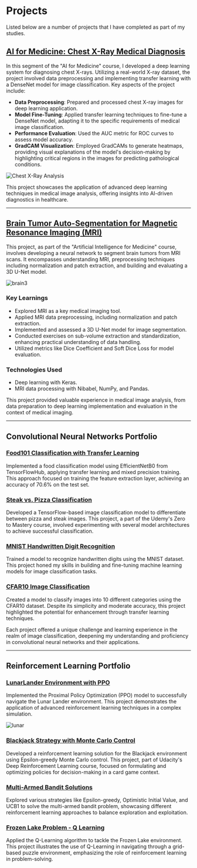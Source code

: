 # Projects
Listed below are a number of projects that I have completed as part of my studies.

## [AI for Medicine: Chest X-Ray Medical Diagnosis](https://github.com/heispv/projects/blob/master/machine-learning/ai_for_medicine/ai_for_medical_diagnosis/first_week_programming_assignment/C1_W1_Assignment.ipynb)

In this segment of the "AI for Medicine" course, I developed a deep learning system for diagnosing chest X-rays. Utilizing a real-world X-ray dataset, the project involved data preprocessing and implementing transfer learning with a DenseNet model for image classification. Key aspects of the project include:

- **Data Preprocessing**: Prepared and processed chest X-ray images for deep learning application.
- **Model Fine-Tuning**: Applied transfer learning techniques to fine-tune a DenseNet model, adapting it to the specific requirements of medical image classification.
- **Performance Evaluation**: Used the AUC metric for ROC curves to assess model accuracy.
- **GradCAM Visualization**: Employed GradCAMs to generate heatmaps, providing visual explanations of the model's decision-making by highlighting critical regions in the images for predicting pathological conditions.

![Chest X-Ray Analysis](https://user-images.githubusercontent.com/102462222/211542892-4c10a122-cb14-4e2c-be53-ff3bd465e9ef.png)

This project showcases the application of advanced deep learning techniques in medical image analysis, offering insights into AI-driven diagnostics in healthcare.

---

## [Brain Tumor Auto-Segmentation for Magnetic Resonance Imaging (MRI)](https://github.com/heispv/projects/blob/master/machine-learning/ai_for_medicine/ai_for_medical_diagnosis/third_week_programming_assignment/C1_W3_Assignment.ipynb)
This project, as part of the "Artificial Intelligence for Medicine" course, involves developing a neural network to segment brain tumors from MRI scans. It encompasses understanding MRI, preprocessing techniques including normalization and patch extraction, and building and evaluating a 3D U-Net model.

![brain3](https://github.com/heispv/projects/assets/102462222/2b531a2f-b0d8-4bc0-a180-d6c4c651b46d)

### Key Learnings
- Explored MRI as a key medical imaging tool.
- Applied MRI data preprocessing, including normalization and patch extraction.
- Implemented and assessed a 3D U-Net model for image segmentation.
- Conducted exercises on sub-volume extraction and standardization, enhancing practical understanding of data handling.
- Utilized metrics like Dice Coefficient and Soft Dice Loss for model evaluation.

### Technologies Used
- Deep learning with Keras.
- MRI data processing with Nibabel, NumPy, and Pandas.

This project provided valuable experience in medical image analysis, from data preparation to deep learning implementation and evaluation in the context of medical imaging.

---

## Convolutional Neural Networks Portfolio

### [Food101 Classification with Transfer Learning](https://github.com/heispv/projects/blob/master/machine-learning/cnn/food101.ipynb)
Implemented a food classification model using EfficientNetB0 from TensorFlowHub, applying transfer learning and mixed precision training. This approach focused on training the feature extraction layer, achieving an accuracy of 70.6% on the test set.

### [Steak vs. Pizza Classification](https://github.com/heispv/projects/blob/master/machine-learning/cnn/steak_pizza.ipynb)
Developed a TensorFlow-based image classification model to differentiate between pizza and steak images. This project, a part of the Udemy's Zero to Mastery course, involved experimenting with several model architectures to achieve successful classification.

### [MNIST Handwritten Digit Recognition](https://github.com/heispv/projects/blob/master/machine-learning/cnn/mnist.ipynb)
Trained a model to recognize handwritten digits using the MNIST dataset. This project honed my skills in building and fine-tuning machine learning models for image classification tasks.

### [CFAR10 Image Classification](https://github.com/heispv/projects/blob/master/machine-learning/cnn/cfar10_cnn.ipynb)
Created a model to classify images into 10 different categories using the CFAR10 dataset. Despite its simplicity and moderate accuracy, this project highlighted the potential for enhancement through transfer learning techniques.

Each project offered a unique challenge and learning experience in the realm of image classification, deepening my understanding and proficiency in convolutional neural networks and their applications.

---

## Reinforcement Learning Portfolio

### [LunarLander Environment with PPO](https://github.com/heispv/projects/blob/master/machine-learning/reinforcement_learning/DeepRL_1st_assignment.ipynb)
Implemented the Proximal Policy Optimization (PPO) model to successfully navigate the Lunar Lander environment. This project demonstrates the application of advanced reinforcement learning techniques in a complex simulation.

![lunar](https://github.com/heispv/projects/assets/102462222/8a25c4d7-d204-44de-89ae-110cdddc06a7)

### [Blackjack Strategy with Monte Carlo Control](https://github.com/heispv/projects/blob/master/machine-learning/reinforcement_learning/black_jack.ipynb)
Developed a reinforcement learning solution for the Blackjack environment using Epsilon-greedy Monte Carlo control. This project, part of Udacity's Deep Reinforcement Learning course, focused on formulating and optimizing policies for decision-making in a card game context.

### [Multi-Armed Bandit Solutions](https://github.com/heispv/projects/tree/master/machine-learning/reinforcement_learning/multi_armed_bandit)
Explored various strategies like Epsilon-greedy, Optimistic Initial Value, and UCB1 to solve the multi-armed bandit problem, showcasing different reinforcement learning approaches to balance exploration and exploitation.

### [Frozen Lake Problem - Q Learning](https://github.com/heispv/projects/tree/master/machine_learning/reinforcement-learning/fronezlake_q_learning.py)
Applied the Q-Learning algorithm to tackle the Frozen Lake environment. This project illustrates the use of Q-Learning in navigating through a grid-based puzzle environment, emphasizing the role of reinforcement learning in problem-solving.
